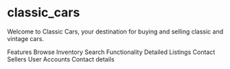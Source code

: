 # classic_cars
Welcome to Classic Cars, your destination for buying and selling classic and vintage cars. 

Features
Browse Inventory
Search Functionality
Detailed Listings
Contact Sellers
User Accounts
Contact details
